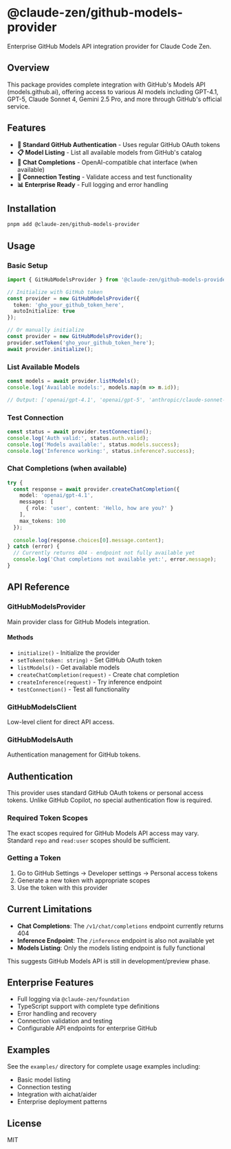 # @claude-zen/github-models-provider

Enterprise GitHub Models API integration provider for Claude Code Zen.

## Overview

This package provides complete integration with GitHub's Models API (models.github.ai), offering access to various AI models including GPT-4.1, GPT-5, Claude Sonnet 4, Gemini 2.5 Pro, and more through GitHub's official service.

## Features

- **🔐 Standard GitHub Authentication** - Uses regular GitHub OAuth tokens
- **📋 Model Listing** - List all available models from GitHub's catalog
- **💬 Chat Completions** - OpenAI-compatible chat interface (when available)
- **🧪 Connection Testing** - Validate access and test functionality
- **📊 Enterprise Ready** - Full logging and error handling

## Installation

```bash
pnpm add @claude-zen/github-models-provider
```

## Usage

### Basic Setup

```typescript
import { GitHubModelsProvider } from '@claude-zen/github-models-provider';

// Initialize with GitHub token
const provider = new GitHubModelsProvider({
  token: 'gho_your_github_token_here',
  autoInitialize: true
});

// Or manually initialize
const provider = new GitHubModelsProvider();
provider.setToken('gho_your_github_token_here');
await provider.initialize();
```

### List Available Models

```typescript
const models = await provider.listModels();
console.log('Available models:', models.map(m => m.id));

// Output: ['openai/gpt-4.1', 'openai/gpt-5', 'anthropic/claude-sonnet-4', ...]
```

### Test Connection

```typescript
const status = await provider.testConnection();
console.log('Auth valid:', status.auth.valid);
console.log('Models available:', status.models.success);
console.log('Inference working:', status.inference?.success);
```

### Chat Completions (when available)

```typescript
try {
  const response = await provider.createChatCompletion({
    model: 'openai/gpt-4.1',
    messages: [
      { role: 'user', content: 'Hello, how are you?' }
    ],
    max_tokens: 100
  });
  
  console.log(response.choices[0].message.content);
} catch (error) {
  // Currently returns 404 - endpoint not fully available yet
  console.log('Chat completions not available yet:', error.message);
}
```

## API Reference

### GitHubModelsProvider

Main provider class for GitHub Models integration.

#### Methods

- `initialize()` - Initialize the provider
- `setToken(token: string)` - Set GitHub OAuth token
- `listModels()` - Get available models
- `createChatCompletion(request)` - Create chat completion
- `createInference(request)` - Try inference endpoint
- `testConnection()` - Test all functionality

### GitHubModelsClient

Low-level client for direct API access.

### GitHubModelsAuth

Authentication management for GitHub tokens.

## Authentication

This provider uses standard GitHub OAuth tokens or personal access tokens. Unlike GitHub Copilot, no special authentication flow is required.

### Required Token Scopes

The exact scopes required for GitHub Models API access may vary. Standard `repo` and `read:user` scopes should be sufficient.

### Getting a Token

1. Go to GitHub Settings → Developer settings → Personal access tokens
2. Generate a new token with appropriate scopes
3. Use the token with this provider

## Current Limitations

- **Chat Completions**: The `/v1/chat/completions` endpoint currently returns 404
- **Inference Endpoint**: The `/inference` endpoint is also not available yet
- **Models Listing**: Only the models listing endpoint is fully functional

This suggests GitHub Models API is still in development/preview phase.

## Enterprise Features

- Full logging via `@claude-zen/foundation`
- TypeScript support with complete type definitions
- Error handling and recovery
- Connection validation and testing
- Configurable API endpoints for enterprise GitHub

## Examples

See the `examples/` directory for complete usage examples including:

- Basic model listing
- Connection testing
- Integration with aichat/aider
- Enterprise deployment patterns

## License

MIT